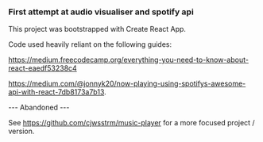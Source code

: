 ### First attempt at audio visualiser and spotify api

This project was bootstrapped with Create React App.

Code used heavily reliant on the following guides:

https://medium.freecodecamp.org/everything-you-need-to-know-about-react-eaedf53238c4

https://medium.com/@jonnyk20/now-playing-using-spotifys-awesome-api-with-react-7db8173a7b13.


--- Abandoned --- 

See https://github.com/cjwsstrm/music-player for a more focused project / version.
